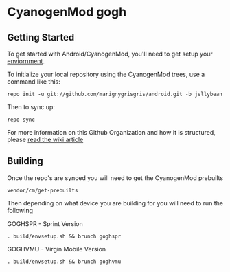 CyanogenMod gogh
===========

Getting Started
---------------

To get started with Android/CyanogenMod, you'll need to get setup your
[enviornment](hhttp://vmobi.us/?page_id=8).

To initialize your local repository using the CyanogenMod trees, use a command like this:

    repo init -u git://github.com/marignygrisgris/android.git -b jellybean

Then to sync up:

    repo sync

For more information on this Github Organization and how it is structured, 
please [read the wiki article](http://wiki.cyanogenmod.org/index.php/Github_Organization)

Building
--------

Once the repo's are synced you will need to get the CyanogenMod prebuilts

    vendor/cm/get-prebuilts
    

Then depending on what device you are building for you will need to run the following

GOGHSPR - Sprint Version

    . build/envsetup.sh && brunch goghspr

GOGHVMU - Virgin Mobile Version

    . build/envsetup.sh && brunch goghvmu

